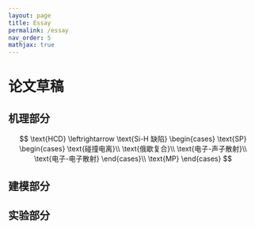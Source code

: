 ```yaml
---
layout: page
title: Essay
permalink: /essay
nav_order: 5
mathjax: true
---
```


# 论文草稿

## 机理部分

$$
\text{HCD}
\leftrightarrow
\text{Si-H 缺陷}
\begin{cases}
\text{SP}
\begin{cases}
    \text{碰撞电离}\\
    \text{俄歇复合}\\
    \text{电子-声子散射}\\
    \text{电子-电子散射}
\end{cases}\\
\text{MP}
\end{cases}
$$

## 建模部分

## 实验部分